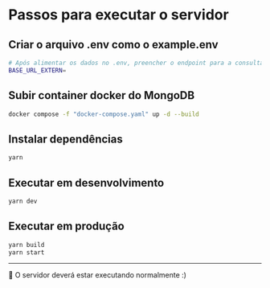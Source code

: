 # Passos para executar o servidor

## Criar o arquivo .env como o example.env
```bash
# Após alimentar os dados no .env, preencher o endpoint para a consulta externa
BASE_URL_EXTERN=
```

## Subir container docker do MongoDB
```bash
docker compose -f "docker-compose.yaml" up -d --build
```

## Instalar dependências
```bash
yarn
```

## Executar em desenvolvimento
```bash
yarn dev
```

## Executar em produção
```bash
yarn build
yarn start
```
---

🚀 O servidor deverá estar executando normalmente :)

